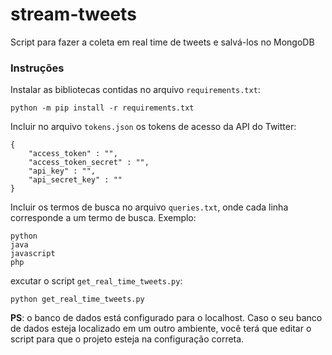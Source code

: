 # stream-tweets
Script para fazer a coleta em real time de tweets e salvá-los no MongoDB

### Instruções
Instalar as bibliotecas contidas no arquivo `requirements.txt`:
```
python -m pip install -r requirements.txt
```

Incluir no arquivo `tokens.json` os tokens de acesso da API do Twitter:
```
{
    "access_token" : "",
    "access_token_secret" : "",
    "api_key" : "",
    "api_secret_key" : ""
}
```

Incluir os termos de busca no arquivo `queries.txt`, onde cada linha corresponde a um termo de busca. Exemplo:
```
python
java
javascript
php
```

excutar o script `get_real_time_tweets.py`:
```
python get_real_time_tweets.py
```

**PS**: o banco de dados está configurado para o localhost. Caso o seu banco de dados esteja localizado em um outro ambiente, você terá que editar o script para que o projeto esteja na configuração correta.
